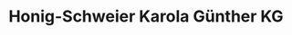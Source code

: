 ---
title: "Honig-Schweier Karola Günther KG"
url: /hoechstaedt-an-der-donau/honig-schweier-karola-guenther-kg/
shop: Imkerei
---
